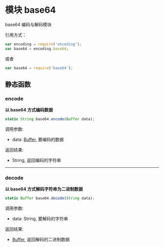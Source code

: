 # 模块 base64
base64 编码与解码模块

引用方式：

```JavaScript
var encoding = require('encoding');
var base64 = encoding.base64;
```

或者

```JavaScript
var base64 = require('base64');
```

## 静态函数
        
### encode
**以 base64 方式编码数据**

```JavaScript
static String base64.encode(Buffer data);
```

调用参数:
* data: [Buffer](../../object/ifs/Buffer.md), 要编码的数据

返回结果:
* String, 返回编码的字符串

--------------------------
### decode
**以 base64 方式解码字符串为二进制数据**

```JavaScript
static Buffer base64.decode(String data);
```

调用参数:
* data: String, 要解码的字符串

返回结果:
* [Buffer](../../object/ifs/Buffer.md), 返回解码的二进制数据

